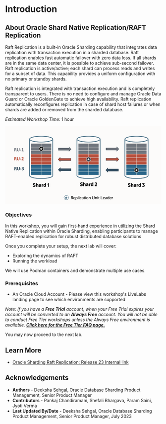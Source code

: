 # Introduction

## About Oracle Shard Native Replication/RAFT Replication
Raft Replication is a built-in Oracle Sharding capability that integrates data replication with transaction execution in a sharded database. Raft replication enables fast automatic failover with zero data loss. If all shards are in the same data center, it is possible to achieve sub-second failover.
Raft replication is active/active; each shard can process reads and writes for a subset of data. This capability provides a uniform configuration with no primary or standby shards.

Raft replication is integrated with transaction execution and is completely transparent to users. There is no need to configure and manage Oracle Data Guard or Oracle GoldenGate to achieve high availability.
Raft replication automatically reconfigures replication in case of shard host failures or when shards are added or removed from the sharded database. 

*Estimated Workshop Time:*  1 hour

![RAFT introduction](images/RAFT_intro.png " ")

### Objectives
In this workshop, you will gain first-hand experience in utilizing the Shard Native Replication within Oracle Sharding, enabling participants to manage RAFT-enabled replication for robust distributed database solutions

Once you complete your setup, the next lab will cover:

- Exploring the dynamics of RAFT
- Running the workload

We will use Podman containers and demonstrate multiple use cases.

### Prerequisites
- An Oracle Cloud Account - Please view this workshop's LiveLabs landing page to see which environments are supported

*Note: If you have a **Free Trial** account, when your Free Trial expires your account will be converted to an **Always Free** account. You will not be able to conduct Free Tier workshops unless the Always Free environment is available. **[Click here for the Free Tier FAQ page.](https://www.oracle.com/cloud/free/faq.html)***

You may now proceed to the next lab.

## Learn More
- [Oracle Sharding Raft Replication: Release 23 Internal link](https://docs-uat.us.oracle.com/en/database/oracle/oracle-database/23/shard/oracle-sharding-raft-replication.html#GUID-34651C7B-7799-4797-9A47-495B984A06CD)

## Acknowledgements
* **Authors** - Deeksha Sehgal, Oracle Database Sharding Product Management, Senior Product Manager
* **Contributors** - Pankaj Chandiramani, Shefali Bhargava, Param Saini, Jyoti Verma
* **Last Updated By/Date** - Deeksha Sehgal, Oracle Database Sharding Product Management, Senior Product Manager, July 2023

